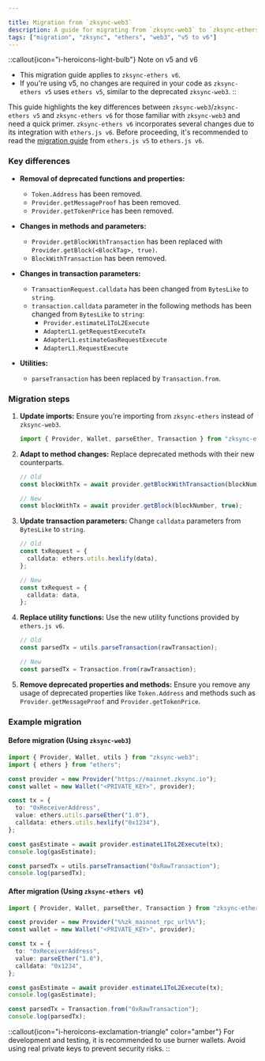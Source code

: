 ```yaml
---

title: Migration from `zksync-web3`
description: A guide for migrating from `zksync-web3` to `zksync-ethers v6`.
tags: ["migration", "zksync", "ethers", "web3", "v5 to v6"]
---
```


::callout{icon="i-heroicons-light-bulb"}
Note on v5 and v6

- This migration guide applies to `zksync-ethers v6`.
- If you're using v5, no changes are required in your code as `zksync-ethers v5` uses `ethers v5`, similar to the
deprecated `zksync-web3`.
::

This guide highlights the key differences between `zksync-web3`/`zksync-ethers v5` and `zksync-ethers v6` for those
familiar with `zksync-web3` and need a quick primer. `zksync-ethers v6` incorporates several changes due to its
integration with `ethers.js v6`. Before proceeding, it's recommended to read
the [migration guide](https://docs.ethers.org/v6/migrating/) from `ethers.js v5` to `ethers.js v6`.

### Key differences

- **Removal of deprecated functions and properties:**
  - `Token.Address` has been removed.
  - `Provider.getMessageProof` has been removed.
  - `Provider.getTokenPrice` has been removed.

- **Changes in methods and parameters:**
  - `Provider.getBlockWithTransaction` has been replaced with `Provider.getBlock(<BlockTag>, true)`.
  - `BlockWithTransaction` has been removed.

- **Changes in transaction parameters:**
  - `TransactionRequest.calldata` has been changed from `BytesLike` to `string`.
  - `transaction.calldata` parameter in the following methods has been changed from `BytesLike` to `string`:
    - `Provider.estimateL1ToL2Execute`
    - `AdapterL1.getRequestExecuteTx`
    - `AdapterL1.estimateGasRequestExecute`
    - `AdapterL1.RequestExecute`

- **Utilities:**
  - `parseTransaction` has been replaced by `Transaction.from`.

### Migration steps

1. **Update imports:**
   Ensure you're importing from `zksync-ethers` instead of `zksync-web3`.

   ```ts
   import { Provider, Wallet, parseEther, Transaction } from "zksync-ethers";
   ```

2. **Adapt to method changes:**
   Replace deprecated methods with their new counterparts.

   ```ts
   // Old
   const blockWithTx = await provider.getBlockWithTransaction(blockNumber);

   // New
   const blockWithTx = await provider.getBlock(blockNumber, true);
   ```

3. **Update transaction parameters:**
   Change `calldata` parameters from `BytesLike` to `string`.

   ```ts
   // Old
   const txRequest = {
     calldata: ethers.utils.hexlify(data),
   };

   // New
   const txRequest = {
     calldata: data,
   };
   ```

4. **Replace utility functions:**
   Use the new utility functions provided by `ethers.js v6`.

   ```ts
   // Old
   const parsedTx = utils.parseTransaction(rawTransaction);

   // New
   const parsedTx = Transaction.from(rawTransaction);
   ```

5. **Remove deprecated properties and methods:**
   Ensure you remove any usage of deprecated properties like `Token.Address` and methods such
   as `Provider.getMessageProof` and `Provider.getTokenPrice`.

### Example migration

#### Before migration (Using `zksync-web3`)

```ts
import { Provider, Wallet, utils } from "zksync-web3";
import { ethers } from "ethers";

const provider = new Provider("https://mainnet.zksync.io");
const wallet = new Wallet("<PRIVATE_KEY>", provider);

const tx = {
  to: "0xReceiverAddress",
  value: ethers.utils.parseEther("1.0"),
  calldata: ethers.utils.hexlify("0x1234"),
};

const gasEstimate = await provider.estimateL1ToL2Execute(tx);
console.log(gasEstimate);

const parsedTx = utils.parseTransaction("0xRawTransaction");
console.log(parsedTx);
```

#### After migration (Using `zksync-ethers v6`)

```ts
import { Provider, Wallet, parseEther, Transaction } from "zksync-ethers";

const provider = new Provider("%%zk_mainnet_rpc_url%%");
const wallet = new Wallet("<PRIVATE_KEY>", provider);

const tx = {
  to: "0xReceiverAddress",
  value: parseEther("1.0"),
  calldata: "0x1234",
};

const gasEstimate = await provider.estimateL1ToL2Execute(tx);
console.log(gasEstimate);

const parsedTx = Transaction.from("0xRawTransaction");
console.log(parsedTx);
```

::callout{icon="i-heroicons-exclamation-triangle" color="amber"}
For development and testing, it is recommended to use burner wallets. Avoid using real private keys to prevent security risks.
::

